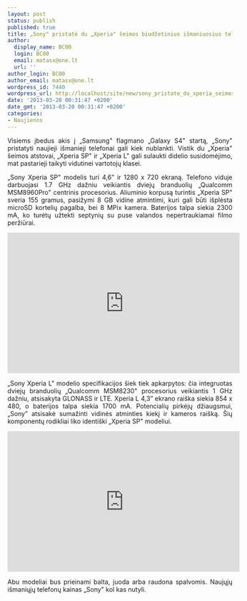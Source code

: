 ```yaml
---
layout: post
status: publish
published: true
title: „Sony" pristatė du „Xperia" šeimos biudžetinius išmaniuosius telefonus
author:
  display_name: BC00
  login: BC00
  email: matasx@one.lt
  url: ''
author_login: BC00
author_email: matasx@one.lt
wordpress_id: 7440
wordpress_url: http://localhost/site/new/sony_pristate_du_xperia_seimos_biudzetinius_ismaniuosius_telefonus/
date: '2013-03-20 00:31:47 +0200'
date_gmt: '2013-03-20 00:31:47 +0200'
categories:
- Naujienos
---
```

<p style="text-align: justify;">
	Visiems įbedus akis į &bdquo;Samsung&quot; flagmano &bdquo;Galaxy S4&quot; startą, &bdquo;Sony&quot; pristatyti naujieji i&scaron;manieji telefonai gali kiek nublankti. Vistik du &bdquo;Xperia&quot; &scaron;eimos atstovai, &bdquo;Xperia SP&quot; ir &bdquo;Xperia L&quot; gali sulaukti didelio susidomėjimo, mat pastarieji taikyti vidutinei vartotojų klasei.</p>
<p style="text-align: justify;">
	&bdquo;Sony Xperia SP&quot; modelis turi 4,6&rdquo; ir 1280 x 720 ekraną. Telefono viduje darbuojasi 1.7 GHz dažniu veikiantis dviejų branduolių &bdquo;Qualcomm MSM8960Pro&quot; centrinis procesorius. Aliuminio korpusą turintis &bdquo;Xperia SP&quot; sveria 155 gramus, pasižymi 8 GB vidine atmintimi, kuri gali būti i&scaron;plėsta microSD kortelių pagalba, bei 8 MPix kamera. Baterijos talpa siekia 2300 mA, ko turėtų užtekti septynių su puse valandos nepertraukiamai filmo peržiūrai.</p>
<p style="text-align: justify;">
	<iframe allowfullscreen="" frameborder="0" height="315" src="http://www.youtube.com/embed/pgA4YCAIGBI" width="520"></iframe></p>
<p style="text-align: justify;">
	&bdquo;Sony Xperia L&quot; modelio specifikacijos &scaron;iek tiek apkarpytos: čia integruotas dviejų branduolių &bdquo;Qualcomm MSM8230&quot; procesorius veikiantis 1 GHz dažniu, atsisakyta GLONASS ir LTE. Xperia L 4,3&rdquo; ekrano rai&scaron;ka siekia 854 x 480, o baterijos talpa siekia 1700 mA. Potencialių pirkėjų džiaugsmui, &bdquo;Sony&quot; atsisakė sumažinti vidinės atminties kiekį ir kameros rai&scaron;ką. &Scaron;ių komponentų rodikliai liko identi&scaron;ki &bdquo;Xperia SP&quot; modeliui.</p>
<p style="text-align: justify;">
	<iframe allowfullscreen="" frameborder="0" height="315" src="http://www.youtube.com/embed/eDJOBQveZ8M" width="520"></iframe></p>
<p style="text-align: justify;">
	Abu modeliai bus prieinami balta, juoda arba raudona spalvomis. Naujųjų i&scaron;maniųjų telefonų kainas &bdquo;Sony&quot; kol kas nutyli.</p>
